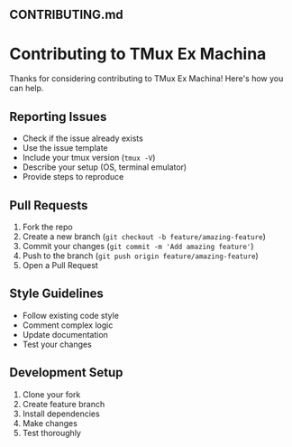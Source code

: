 ## CONTRIBUTING.md

# Contributing to TMux Ex Machina

Thanks for considering contributing to TMux Ex Machina! Here's how you can help.

## Reporting Issues

- Check if the issue already exists
- Use the issue template
- Include your tmux version (`tmux -V`)
- Describe your setup (OS, terminal emulator)
- Provide steps to reproduce

## Pull Requests

1. Fork the repo
2. Create a new branch (`git checkout -b feature/amazing-feature`)
3. Commit your changes (`git commit -m 'Add amazing feature'`)
4. Push to the branch (`git push origin feature/amazing-feature`)
5. Open a Pull Request

## Style Guidelines

- Follow existing code style
- Comment complex logic
- Update documentation
- Test your changes

## Development Setup

1. Clone your fork
2. Create feature branch
3. Install dependencies
4. Make changes
5. Test thoroughly

